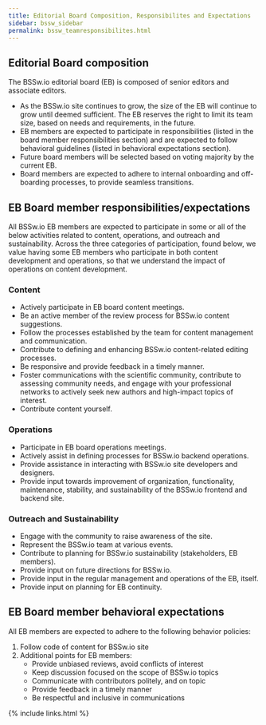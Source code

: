 ```yaml
---
title: Editorial Board Composition, Responsibilites and Expectations
sidebar: bssw_sidebar
permalink: bssw_teamresponsibilites.html
---
```


## Editorial Board composition
The BSSw.io editorial board (EB) is composed of senior editors and associate editors. 
* As the BSSw.io site continues to grow, the size of the EB will continue to grow until deemed sufficient. The EB reserves the right to limit its team size, based on needs and requirements, in the future. 
* EB members are expected to participate in responsibilities (listed in the board member responsibilities section) and are expected to follow behavioral guidelines (listed in behavioral expectations section).
* Future board members will be selected based on voting majority by the current EB.
* Board members are expected to adhere to internal onboarding and off-boarding processes, to provide seamless transitions.

## EB Board member responsibilities/expectations
All BSSw.io EB members are expected to participate in some or all of the below activities related to content, operations, and outreach and sustainability. Across the three categories of participation, found below, we value having some EB members who participate in both content development and operations, so that we understand the impact of operations on content development.

### Content
* Actively participate in EB board content meetings.
* Be an active member of the review process for BSSw.io content suggestions.
* Follow the processes established by the team for content management and communication.
* Contribute to defining and enhancing BSSw.io content-related editing processes.
* Be responsive and provide feedback in a timely manner.
* Foster communications with the scientific community, contribute to assessing community needs, and engage with your professional networks to actively seek new authors and high-impact topics of interest. 
* Contribute content yourself.

### Operations
* Participate in EB board operations meetings.
* Actively assist in defining processes for BSSw.io backend operations.
* Provide assistance in interacting with BSSw.io site developers and designers.
* Provide input towards improvement of organization, functionality, maintenance, stability, and sustainability of the BSSw.io frontend and backend site. 

### Outreach and Sustainability
* Engage with the community to raise awareness of the site.
* Represent the BSSw.io team at various events.
* Contribute to planning for BSSw.io sustainability (stakeholders, EB members).
* Provide input on future directions for BSSw.io.
* Provide input in the regular management and operations of the EB, itself.
* Provide input on planning for EB continuity.

## EB Board member behavioral expectations
All EB members are expected to adhere to the following behavior policies: 
1. Follow code of content for BSSw.io site
2. Additional points for EB members:
   * Provide unbiased reviews, avoid conflicts of interest
   * Keep discussion focused on the scope of BSSw.io topics
   * Communicate with contributors politely, and on topic
   * Provide feedback in a timely manner
   * Be respectful and inclusive in communications 


{% include links.html %}
